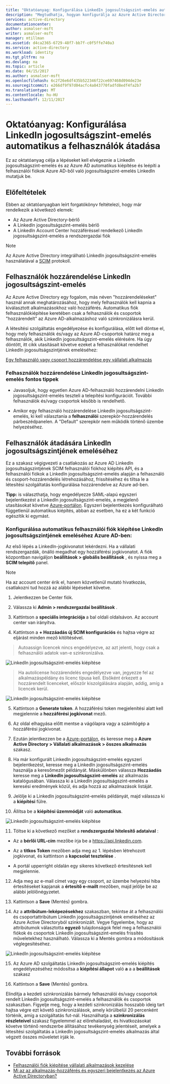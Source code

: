 ```yaml
---
title: "Oktatóanyag: Konfigurálása LinkedIn jogosultságszint-emelés automatikus a felhasználók átadása az Azure Active Directoryhoz |} Microsoft Docs"
description: "Megtudhatja, hogyan konfigurálja az Azure Active Directory automatikus kiépítése és leépíti a felhasználói fiókok LinkedIn jogosultságszintjének emeléséhez."
services: active-directory
documentationcenter: 
author: asmalser-msft
writer: asmalser-msft
manager: mtillman
ms.assetid: d4ca2365-6729-48f7-bb7f-c0f5ffe740a3
ms.service: active-directory
ms.workload: identity
ms.tgt_pltfrm: na
ms.devlang: na
ms.topic: article
ms.date: 04/15/2017
ms.author: asmalser-msft
ms.openlocfilehash: 6c2f26e6df435b522346f22ce697468d094de23e
ms.sourcegitcommit: e266df9f97d04acfc4a843770fadfd8edf4fa2b7
ms.translationtype: MT
ms.contentlocale: hu-HU
ms.lasthandoff: 12/11/2017
---
```

# <a name="tutorial-configuring-linkedin-elevate-for-automatic-user-provisioning"></a>Oktatóanyag: Konfigurálása LinkedIn jogosultságszint-emelés automatikus a felhasználók átadása


Ez az oktatóanyag célja a lépéseket kell elvégeznie a LinkedIn jogosultságszint-emelés és az Azure AD automatikus kiépítése és leépíti a felhasználói fiókok Azure AD-ből való jogosultságszint-emelés LinkedIn mutatjuk be. 

## <a name="prerequisites"></a>Előfeltételek

Ebben az oktatóanyagban leírt forgatókönyv feltételezi, hogy már rendelkezik a következő elemek:

*   Az Azure Active Directory-bérlő
*   A LinkedIn jogosultságszint-emelés bérlő 
*   A LinkedIn Account Center hozzáféréssel rendelkező LinkedIn jogosultságszint-emelés a rendszergazdai fiók

> [!NOTE]
> Az Azure Active Directory integrálható LinkedIn jogosultságszint-emelés használatával a [SCIM](http://www.simplecloud.info/) protokoll.

## <a name="assigning-users-to-linkedin-elevate"></a>Felhasználók hozzárendelése LinkedIn jogosultságszint-emelés

Az Azure Active Directory egy fogalom, más néven "hozzárendeléseket" használ annak meghatározásához, hogy mely felhasználók kell kapnia a kiválasztott alkalmazásokhoz való hozzáférés. Automatikus fiók felhasználókiépítése keretében csak a felhasználók és csoportok "hozzárendelt" az Azure AD-alkalmazáshoz való szinkronizálásra kerül. 

A létesítési szolgáltatás engedélyezése és konfigurálása, előtt kell döntse el, hogy mely felhasználók és/vagy az Azure AD-csoportok határoz meg a felhasználók, akik LinkedIn jogosultságszint-emelés elérésére. Ha úgy döntött, itt cikk utasításait követve ezeket a felhasználókat rendelhet LinkedIn jogosultságszintjének emeléséhez:

[Egy felhasználó vagy csoport hozzárendelése egy vállalati alkalmazás](active-directory-coreapps-assign-user-azure-portal.md)

### <a name="important-tips-for-assigning-users-to-linkedin-elevate"></a>Felhasználók hozzárendelése LinkedIn jogosultságszint-emelés fontos tippek

*   Javasoljuk, hogy egyetlen Azure AD-felhasználó hozzárendelni LinkedIn jogosultságszint-emelés teszteli a telepítési konfigurációt. További felhasználók és/vagy csoportok később is rendelhető.

*   Amikor egy felhasználó hozzárendelése LinkedIn jogosultságszint-emelés, ki kell választania a **felhasználói** szerepkör-hozzárendelés párbeszédpanelen. A "Default" szerepkör nem működik történő üzembe helyezéséhez.


## <a name="configuring-user-provisioning-to-linkedin-elevate"></a>Felhasználók átadására LinkedIn jogosultságszintjének emeléséhez

Ez a szakasz végigvezeti a csatlakozás az Azure AD LinkedIn jogosultságszintjének SCIM felhasználói fiókhoz kiépítés API, és a felhasználói fiókok a LinkedIn jogosultságszint-emelés alapján a felhasználó és csoport-hozzárendelés létrehozásához, frissítéséhez és tiltsa le a létesítési szolgáltatás konfigurálása hozzárendelve az Azure ad-ben.

**Tipp:** is választhatja, hogy engedélyezze SAML-alapú egyszeri bejelentkezést a LinkedIn jogosultságszint-emelés, a megjelenő utasításokat követve [Azure-portálon](https://portal.azure.com). Egyszeri bejelentkezés konfigurálható függetlenül automatikus kiépítés, abban az esetben, ha ez a két funkció egészítik ki egymást.


### <a name="to-configure-automatic-user-account-provisioning-to-linkedin-elevate-in-azure-ad"></a>Konfigurálása automatikus felhasználói fiók kiépítése LinkedIn jogosultságszintjének emeléséhez Azure AD-ben:


Az első lépés a LinkedIn-jogkivonatot lekérdezni. Ha a vállalati rendszergazdák, önálló megadhat egy hozzáférési jogkivonatot. A fiók központban navigáljon **beállítások &gt; globális beállítások** , és nyissa meg a **SCIM telepítő** panel.

> [!NOTE]
> Ha az account center érik el, hanem közvetlenül mutató hivatkozás, csatlakozni tud hozzá az alábbi lépéseket követve.

1)  Jelentkezzen be Center fiók.

2)  Válassza ki **Admin &gt; rendszergazdai beállítások** .

3)  Kattintson a **speciális integrációja** a bal oldali oldalsávon. Az account center van irányítva.

4)  Kattintson a **+ Hozzáadás új SCIM konfigurációs** és hajtsa végre az eljárást minden mező kitöltésével.

> Autoassign licencek nincs engedélyezve, az azt jelenti, hogy csak a felhasználói adatok van-e szinkronizálva.

![LinkedIn jogosultságszint-emelés kiépítése](./media/active-directory-saas-linkedin-elevate-provisioning-tutorial/linkedin_elevate1.PNG)

> Ha autolicense hozzárendelés engedélyezve van, jegyezze fel az alkalmazáspéldány és licenc típusa kell. Elsőként érkezett a hozzárendelt licenceket, először kiszolgálására alapján, addig, amíg a licencek kerül.

![LinkedIn jogosultságszint-emelés kiépítése](./media/active-directory-saas-linkedin-elevate-provisioning-tutorial/linkedin_elevate2.PNG)

5)  Kattintson a **Generate token**. A hozzáférési token megjelenítési alatt kell megjelennie a **hozzáférési jogkivonat** mező.

6)  Az oldal elhagyása előtt mentse a vágólapra vagy a számítógép a hozzáférési jogkivonat.

7) Ezután jelentkezzen be a [Azure-portálon](https://portal.azure.com), és keresse meg a **Azure Active Directory > Vállalati alkalmazások > összes alkalmazás** szakasz.

8) Ha már konfigurált LinkedIn jogosultságszint-emelés egyszeri bejelentkezést, keresse meg a LinkedIn jogosultságszint-emelés használja a keresőmezőt példányát. Máskülönben válassza **Hozzáadás** keresse meg a **LinkedIn jogosultságszint-emelés** az alkalmazás katalógusában. Válassza ki a LinkedIn jogosultságszint-emelés a keresési eredmények közül, és adja hozzá az alkalmazások listáját.

9)  Jelölje ki a LinkedIn jogosultságszint-emelés példányát, majd válassza ki a **kiépítési** fülre.

10) Állítsa be a **kiépítési üzemmódját** való **automatikus**.

![LinkedIn jogosultságszint-emelés kiépítése](./media/active-directory-saas-linkedin-elevate-provisioning-tutorial/linkedin_elevate3.PNG)

11)  Töltse ki a következő mezőket a **rendszergazdai hitelesítő adataival** :

* Az a **bérlői URL-cím** mezőbe írja be a https://api.linkedin.com.

* Az a **titkos Token** mezőben adja meg az 1. lépésben létrehozott jogkivonat, és kattintson a **kapcsolat tesztelése** .

* A portál upperright oldalán egy sikeres következő értesítésnek kell megjelennie.

12) Adja meg az e-mail címet vagy egy csoport, az üzembe helyezési hiba értesítéseket kapjanak a **értesítő e-mailt** mezőben, majd jelölje be az alábbi jelölőnégyzetet.

13) Kattintson a **Save** (Mentés) gombra. 

14) Az a **attribútum-leképezésekhez** szakaszban, tekintse át a felhasználói és csoportattribútum LinkedIn jogosultságszintjének emeléséhez az Azure Active Directoryból szinkronizált. Vegye figyelembe, hogy az attribútumok választotta **egyező** tulajdonságok felel meg a felhasználói fiókok és csoportok LinkedIn jogosultságszint-emelés frissítés műveletekhez használható. Válassza ki a Mentés gombra a módosítások véglegesítéséhez.

![LinkedIn jogosultságszint-emelés kiépítése](./media/active-directory-saas-linkedin-elevate-provisioning-tutorial/linkedin_elevate4.PNG)

15) Az Azure AD szolgáltatás LinkedIn jogosultságszint-emelés kiépítés engedélyezéséhez módosítsa a **kiépítési állapot** való **a** a a **beállítások** szakasz

16) Kattintson a **Save** (Mentés) gombra. 

Elindítja a kezdeti szinkronizálás bármely felhasználói és/vagy csoportok rendelt LinkedIn jogosultságszint-emelés a felhasználók és csoportok szakaszban. Figyelje meg, hogy a kezdeti szinkronizálás hosszabb ideig tart hajtsa végre ezt követő szinkronizálások, amely körülbelül 20 percenként történik, amíg a szolgáltatás fut-nál. Használhatja a **szinkronizálás részleteivel** szakasz figyelemmel az előrehaladást, és hivatkozásokat követve történő rendszerbe állításához tevékenység jelentéseit, amelyek a létesítési szolgáltatás a LinkedIn jogosultságszint-emelés alkalmazás által végzett összes műveletet írják le.


## <a name="additional-resources"></a>További források

* [Felhasználói fiók kiépítése vállalati alkalmazások kezelése](active-directory-enterprise-apps-manage-provisioning.md)
* [Mi az az alkalmazás-hozzáférés és egyszeri bejelentkezés az Azure Active Directoryban?](active-directory-appssoaccess-whatis.md)
